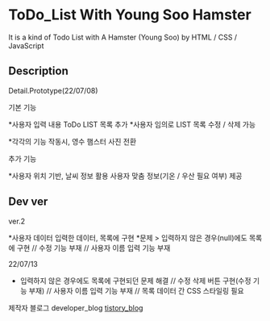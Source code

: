 # ToDo_List With Young Soo Hamster
It is a kind of Todo List with A Hamster (Young Soo) by HTML / CSS / JavaScript

## Description
Detail.Prototype(22/07/08)
>
기본 기능

*사용자 입력 내용 ToDo LIST 목록 추가 
*사용자 임의로 LIST 목록 수정 / 삭제 가능

*각각의 기능 작동시, 영수 햄스터 사진 전환

추가 기능

*사용자 위치 기반, 날씨 정보 활용 사용자 맞춤 정보(기온 / 우산 필요 여부) 제공 

## Dev ver
ver.2 

*사용자 데이터 입력한 데이터, 목록에 구현 
*문제 > 입력하지 않은 경우(null)에도 목록에 구현 // 수정 기능 부재 // 사용자 이름 입력 기능 부재

22/07/13
* 입력하지 않은 경우에도 목록에 구현되던 문제 해결 // 수정 삭제 버튼 구현(수정 기능 부재) // 사용자 이름 입력 기능 부재 // 목록 데이터 간 CSS 스타일링 필요

제작자 블로그 developer_blog [tistory_blog](https://honoluulu-life.tistory.com/)


